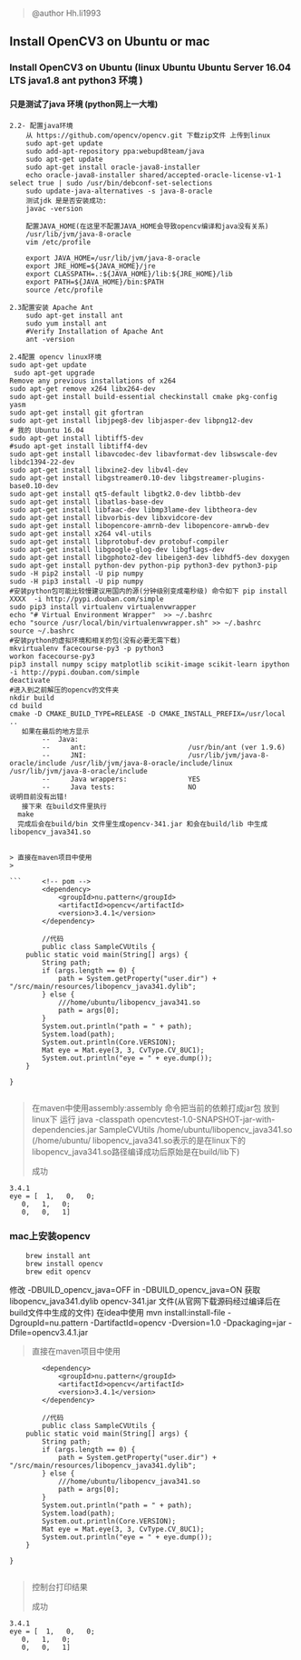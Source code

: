
> @author Hh.li1993

## Install OpenCV3 on Ubuntu or mac 
### Install OpenCV3 on Ubuntu (linux Ubuntu Ubuntu Server 16.04 LTS java1.8 ant python3 环境 )
#### 只是测试了java 环境 (python网上一大堆)

```
2.2- 配置java环境
	从 https://github.com/opencv/opencv.git 下载zip文件 上传到linux 
	sudo apt-get update
	sudo add-apt-repository ppa:webupd8team/java
	sudo apt-get update
	sudo apt-get install oracle-java8-installer
	echo oracle-java8-installer shared/accepted-oracle-license-v1-1 select true | sudo /usr/bin/debconf-set-selections
	sudo update-java-alternatives -s java-8-oracle
	测试jdk 是是否安装成功:
	javac -version

	配置JAVA_HOME(在这里不配置JAVA_HOME会导致opencv编译和java没有关系)
	/usr/lib/jvm/java-8-oracle
	vim /etc/profile

	export JAVA_HOME=/usr/lib/jvm/java-8-oracle
	export JRE_HOME=${JAVA_HOME}/jre   
	export CLASSPATH=.:${JAVA_HOME}/lib:${JRE_HOME}/lib  
	export PATH=${JAVA_HOME}/bin:$PATH
	source /etc/profile
```
```
2.3配置安装 Apache Ant
	sudo apt-get install ant
	sudo yum install ant
	#Verify Installation of Apache Ant
	ant -version
```
```
2.4配置 opencv linux环境
sudo apt-get update
 sudo apt-get upgrade
Remove any previous installations of x264
sudo apt-get remove x264 libx264-dev
sudo apt-get install build-essential checkinstall cmake pkg-config yasm
sudo apt-get install git gfortran
sudo apt-get install libjpeg8-dev libjasper-dev libpng12-dev
# 我的 Ubuntu 16.04
sudo apt-get install libtiff5-dev
#sudo apt-get install libtiff4-dev 
sudo apt-get install libavcodec-dev libavformat-dev libswscale-dev libdc1394-22-dev
sudo apt-get install libxine2-dev libv4l-dev
sudo apt-get install libgstreamer0.10-dev libgstreamer-plugins-base0.10-dev
sudo apt-get install qt5-default libgtk2.0-dev libtbb-dev
sudo apt-get install libatlas-base-dev
sudo apt-get install libfaac-dev libmp3lame-dev libtheora-dev
sudo apt-get install libvorbis-dev libxvidcore-dev
sudo apt-get install libopencore-amrnb-dev libopencore-amrwb-dev
sudo apt-get install x264 v4l-utils
sudo apt-get install libprotobuf-dev protobuf-compiler
sudo apt-get install libgoogle-glog-dev libgflags-dev
sudo apt-get install libgphoto2-dev libeigen3-dev libhdf5-dev doxygen
sudo apt-get install python-dev python-pip python3-dev python3-pip
sudo -H pip2 install -U pip numpy
sudo -H pip3 install -U pip numpy
#安装python包可能比较慢建议用国内的源(分钟级别变成毫秒级) 命令如下 pip install XXXX  -i http://pypi.douban.com/simple 
sudo pip3 install virtualenv virtualenvwrapper
echo "# Virtual Environment Wrapper"  >> ~/.bashrc
echo "source /usr/local/bin/virtualenvwrapper.sh" >> ~/.bashrc
source ~/.bashrc
#安装python的虚拟环境和相关的包(没有必要无需下载)
mkvirtualenv facecourse-py3 -p python3
workon facecourse-py3
pip3 install numpy scipy matplotlib scikit-image scikit-learn ipython -i http://pypi.douban.com/simple 
deactivate
#进入到之前解压的opencv的文件夹
nkdir build 
cd build 
cmake -D CMAKE_BUILD_TYPE=RELEASE -D CMAKE_INSTALL_PREFIX=/usr/local ..
   如果在最后的地方显示
		--  Java:
		--     ant:                         /usr/bin/ant (ver 1.9.6)
		--     JNI:                         /usr/lib/jvm/java-8-oracle/include /usr/lib/jvm/java-8-oracle/include/linux /usr/lib/jvm/java-8-oracle/include
		--     Java wrappers:               YES
		--     Java tests:                  NO
说明目前没有出错!
   接下来 在build文件里执行
  make
  完成后会在build/bin 文件里生成opencv-341.jar 和会在build/lib 中生成libopencv_java341.so   


> 直接在maven项目中使用 
>	

```		<!-- pom -->
		<dependency>
            <groupId>nu.pattern</groupId>
            <artifactId>opencv</artifactId>
            <version>3.4.1</version>
        </dependency>

        //代码
        public class SampleCVUtils {
    public static void main(String[] args) {
        String path;
        if (args.length == 0) {
            path = System.getProperty("user.dir") + "/src/main/resources/libopencv_java341.dylib";
        } else {
            ///home/ubuntu/libopencv_java341.so
            path = args[0];
        }
        System.out.println("path = " + path);
        System.load(path);
        System.out.println(Core.VERSION);
        Mat eye = Mat.eye(3, 3, CvType.CV_8UC1);
        System.out.println("eye = " + eye.dump());
    }

}


```

> 在maven中使用assembly:assembly 命令把当前的依赖打成jar包 放到linux下 
> 运行 java -classpath opencvtest-1.0-SNAPSHOT-jar-with-dependencies.jar SampleCVUtils /home/ubuntu/libopencv_java341.so (/home/ubuntu/
>libopencv_java341.so表示的是在linux下的libopencv_java341.so路径编译成功后原始是在build/lib下)
>
> 成功 

```
3.4.1
eye = [  1,   0,   0;
   0,   1,   0;
   0,   0,   1]
```

### mac上安装opencv

```
    brew install ant
    brew install opencv
    brew edit opencv

```
修改 -DBUILD_opencv_java=OFF in -DBUILD_opencv_java=ON 
获取libopencv_java341.dylib opencv-341.jar 文件(从官网下载源码经过编译后在build文件中生成的文件)
在idea中使用 mvn install:install-file -DgroupId=nu.pattern -DartifactId=opencv -Dversion=1.0 -Dpackaging=jar -Dfile=opencv3.4.1.jar

> 直接在maven项目中使用 
>	

```		<!-- pom -->
		<dependency>
            <groupId>nu.pattern</groupId>
            <artifactId>opencv</artifactId>
            <version>3.4.1</version>
        </dependency>

        //代码
        public class SampleCVUtils {
    public static void main(String[] args) {
        String path;
        if (args.length == 0) {
            path = System.getProperty("user.dir") + "/src/main/resources/libopencv_java341.dylib";
        } else {
            ///home/ubuntu/libopencv_java341.so
            path = args[0];
        }
        System.out.println("path = " + path);
        System.load(path);
        System.out.println(Core.VERSION);
        Mat eye = Mat.eye(3, 3, CvType.CV_8UC1);
        System.out.println("eye = " + eye.dump());
    }

}


```

> 控制台打印结果
>
> 成功 

```
3.4.1
eye = [  1,   0,   0;
   0,   1,   0;
   0,   0,   1]
```
